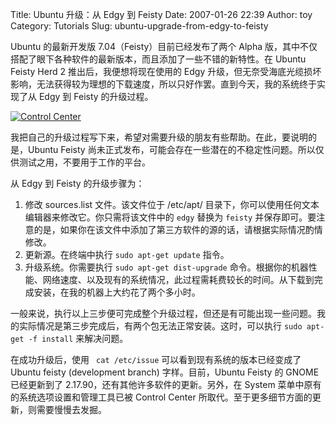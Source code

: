 Title: Ubuntu 升级：从 Edgy 到 Feisty
Date: 2007-01-26 22:39
Author: toy
Category: Tutorials
Slug: ubuntu-upgrade-from-edgy-to-feisty

Ubuntu 的最新开发版 7.04（Feisty）目前已经发布了两个 Alpha
版，其中不仅搭配了眼下各种软件的最新版本，而且添加了一些不错的新特性。在
Ubuntu Feisty Herd 2 推出后，我便想将现在使用的 Edgy
升级，但无奈受海底光缆损坏影响，无法获得较为理想的下载速度，所以只好作罢。直到今天，我的系统终于实现了从
Edgy 到 Feisty 的升级过程。

[![Control
Center](http://i.linuxtoy.org/i/2007/01/control_center_s.jpg)](http://i.linuxtoy.org/i/2007/01/control_center.jpg)

我把自己的升级过程写下来，希望对需要升级的朋友有些帮助。在此，要说明的是，Ubuntu
Feisty
尚未正式发布，可能会存在一些潜在的不稳定性问题。所以仅供测试之用，不要用于工作的平台。

从 Edgy 到 Feisty 的升级步骤为：

1.  修改 sources.list 文件。该文件位于 /etc/apt/
    目录下，你可以使用任何文本编辑器来修改它。你只需将该文件中的 `edgy`
    替换为 `feisty`
    并保存即可。要注意的是，如果你在该文件中添加了第三方软件的源的话，请根据实际情况酌情修改。
2.  更新源。在终端中执行 `sudo apt-get update` 指令。
3.  升级系统。你需要执行 `sudo apt-get dist-upgrade`
    命令。根据你的机器性能、网络速度、以及现有的系统情况，此过程需耗费较长的时间。从下载到完成安装，在我的机器上大约花了两个多小时。

一般来说，执行以上三步便可完成整个升级过程，但还是有可能出现一些问题。我的实际情况是第三步完成后，有两个包无法正常安装。这时，可以执行
`sudo apt-get -f install` 来解决问题。

在成功升级后，使用 ` cat /etc/issue` 可以看到现有系统的版本已经变成了
Ubuntu feisty (development branch) 字样。目前，Ubuntu Feisty 的 GNOME
已经更新到了 2.17.90，还有其他许多软件的更新。另外，在 System
菜单中原有的系统选项设置和管理工具已被 Control Center
所取代。至于更多细节方面的更新，则需要慢慢去发掘。
